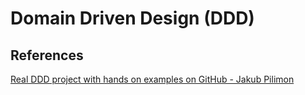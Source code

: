 # Domain Driven Design (DDD) 

## References
[Real DDD project with hands on examples on GitHub - Jakub Pilimon](https://github.com/ddd-by-examples/library)